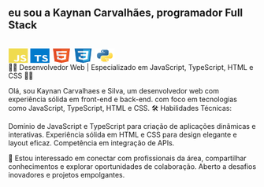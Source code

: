 ## eu sou a Kaynan Carvalhães, programador Full Stack

<div style="display: inline_block"><br>
  <img align="center" alt="Kaynan-Js" height="30" width="40" src="https://raw.githubusercontent.com/devicons/devicon/master/icons/javascript/javascript-plain.svg">
  <img align="center" alt="Kaynan-Ts" height="30" width="40" src="https://raw.githubusercontent.com/devicons/devicon/master/icons/typescript/typescript-plain.svg">
  <img align="center" alt="Kaynan-HTML" height="30" width="40" src="https://raw.githubusercontent.com/devicons/devicon/master/icons/html5/html5-original.svg">
  <img align="center" alt="Kaynan-CSS" height="30" width="40" src="https://raw.githubusercontent.com/devicons/devicon/master/icons/css3/css3-original.svg">
  <img align="center" alt="Kaynan-Python" height="30" width="40" src="https://raw.githubusercontent.com/devicons/devicon/master/icons/python/python-original.svg">
</div>
  
<div>
👨‍💻 Desenvolvedor Web | Especializado em JavaScript, TypeScript, HTML e CSS 👨‍💻
  
Olá, sou Kaynan Carvalhaes e Silva, um desenvolvedor web com experiência sólida em front-end e back-end. com foco em tecnologias como JavaScript, TypeScript, HTML e CSS.
🛠️ Habilidades Técnicas:

Domínio de JavaScript e TypeScript para criação de aplicações dinâmicas e interativas.
Experiência sólida em HTML e CSS para design elegante e layout eficaz.
Competência em integração de APIs.

🔗 Estou interessado em conectar com profissionais da área, compartilhar conhecimentos e explorar oportunidades de colaboração. Aberto a desafios inovadores e projetos empolgantes.

</div>
